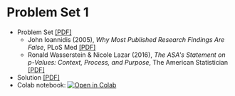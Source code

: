 # Problem Set 1

* Problem Set [[PDF]](https://github.com/pipeton8/6.439-stats-comp-applications/blob/main/Assignments/1%20-%20Stats%20Review/Problem%20Set%201.pdf)
  - John Ioannidis (2005), _Why Most Published Research Findings Are False_, PLoS Med [[PDF]](https://github.com/pipeton8/6.439-stats-comp-applications/blob/main/Assignments/1%20-%20Stats%20Review/Ioannidis_paper.pdf)
  - Ronald Wasserstein & Nicole Lazar (2016), _The ASA's Statement on p-Values: Context, Process, and Purpose_, The American Statistician [[PDF]](https://github.com/pipeton8/6.439-stats-comp-applications/blob/main/Assignments/1%20-%20Stats%20Review/The%20ASA%20s%20Statement%20on%20p%20Values%20Context%20Process%20and%20Purpose.pdf)
* Solution [[PDF]](https://github.com/pipeton8/6.439-stats-comp-applications/blob/main/Assignments/1%20-%20Stats%20Review/Problem%20Set%201%20(Solution).pdf)
* Colab notebook: [![Open in Colab](https://colab.research.google.com/assets/colab-badge.svg)](https://colab.research.google.com/github/pipeton8/6.439-stats-comp-applications/blob/main/Assignments/1%20-%20Stats%20Review/Problem%20Set%201.ipynb)
